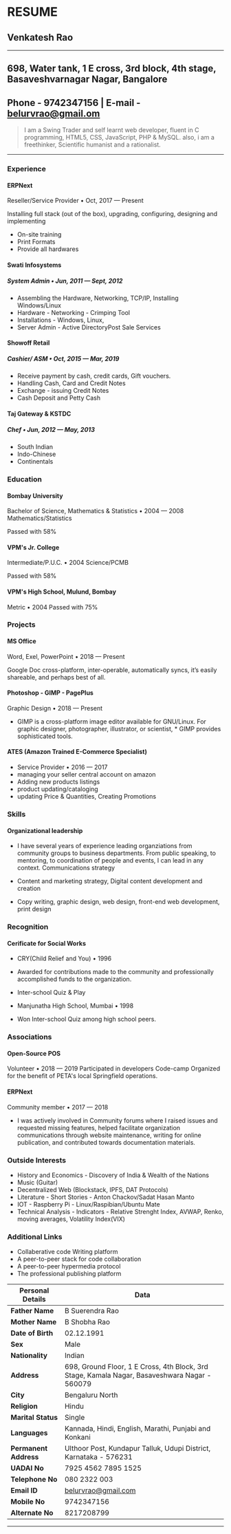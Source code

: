 # RESUME

## Venkatesh Rao

---

698, Water tank, 1 E cross, 3rd block, 4th stage, Basaveshvarnagar Nagar, Bangalore
------

Phone - 9742347156 | E-mail - belurvrao@gmail.om
------

>I am a Swing Trader and self learnt web developer, fluent in C programming, HTML5, CSS, JavaScript, PHP & MySQL. also, i am a freethinker, Scientific humanist and a rationalist.

---

### Experience
#### ERPNext
Reseller/Service Provider • Oct, 2017 — Present

Installing full stack (out of the box), upgrading, configuring, designing and implementing

* On-site training
* Print Formats
* Provide all hardwares

#### Swati Infosystems

##### System Admin • Jun, 2011 — Sept, 2012

* Assembling the Hardware, Networking, TCP/IP, Installing Windows/Linux
* Hardware - Networking - Crimping Tool
* Installations - Windows, Linux,
* Server Admin - Active DirectoryPost Sale Services

#### Showoff Retail
##### Cashier/ ASM • Oct, 2015 — Mar, 2019

* Receive payment by cash, credit cards, Gift vouchers.
* Handling Cash, Card and Credit Notes
* Exchange - issuing Credit Notes
* Cash Deposit and Petty Cash

#### Taj Gateway & KSTDC
##### Chef • Jun, 2012 — May, 2013

* South Indian
* Indo-Chinese
* Continentals

### Education
#### Bombay University
Bachelor of Science, Mathematics & Statistics • 2004 — 2008
Mathematics/Statistics

Passed with 58%
#### VPM's Jr. College
Intermediate/P.U.C. • 2004
Science/PCMB

Passed with 58%
#### VPM's High School, Mulund, Bombay
Metric • 2004
Passed with 75%

### Projects
#### MS Office
Word, Exel, PowerPoint • 2018 — Present

Google Doc cross-platform, inter-operable, automatically syncs, it’s easily shareable, and perhaps best of all.
#### Photoshop - GIMP - PagePlus
Graphic Design • 2018 — Present

* GIMP is a cross-platform image editor available for GNU/Linux. For graphic designer, photographer, illustrator, or scientist, * GIMP provides sophisticated tools.

#### ATES (Amazon Trained E-Commerce Specialist)
* Service Provider • 2016 — 2017
* managing your seller central account on amazon
* Adding new products listings
* product updating/cataloging
* updating Price & Quantities, Creating Promotions

### Skills

#### Organizational leadership

* I have several years of experience leading organziations from community groups to business departments. From public speaking, to mentoring, to coordination of people and events, I can lead in any context.
Communications strategy

* Content and marketing strategy,
Digital content development and creation

* Copy writing, graphic design, web design, front-end web development, print design

### Recognition

#### Cerificate for Social Works
* CRY(Child Relief and You) • 1996

* Awarded for contributions made to the community and professionally accomplished funds to the organization.
* Inter-school Quiz & Play
* Manjunatha High School, Mumbai • 1998
* Won Inter-school Quiz among high school peers.

### Associations

#### Open-Source POS
Volunteer • 2018 — 2019
Participated in developers Code-camp Organized for the benefit of PETA's local Springfield operations.

#### ERPNext
Community member • 2017 — 2018

* I was actively involved in Community forums where I raised issues and requested missing features, helped facilitate organization communications through website maintenance, writing for online publication, and contributed towards documentation materials.

### Outside Interests

* History and Economics - Discovery of India & Wealth of the Nations
* Music (Guitar)
* Decentralized Web (Blockstack, IPFS, DAT Protocols)
* Literature - Short Stories - Anton Chackov/Sadat Hasan Manto
* IOT - Raspberry Pi - Linux/Raspibian/Ubuntu Mate
* Technical Analysis - Indicators - Relative Strenght Index, AVWAP, Renko, moving averages, Volatility Index(VIX)

### Additional Links

* Collaberative code Writing platform
* A peer-to-peer stack for code collaboration
* A peer-to-peer hypermedia protocol
* The professional publishing platform

Personal Details | Data
--- | --- 
**Father Name** |   B Suerendra Rao
**Mother Name** |  B Shobha Rao
**Date of Birth** |  02.12.1991
**Sex** |  Male
**Nationality** |  Indian
**Address** |  698, Ground Floor, 1 E Cross, 4th Block, 3rd Stage, Kamala Nagar, Basaveshwara Nagar - 560079
**City** |  Bengaluru North
**Religion** |  Hindu
**Marital Status** |  Single
**Languages** |  Kannada, Hindi, English, Marathi, Punjabi and Konkani
**Permanent Address** |  Ulthoor Post, Kundapur Talluk, Udupi District, Karnataka - 576231
**UADAI No** |  7925 4562 7895 1525
**Telephone No** |  080 2322 003
**Email ID** |  belurvrao@gmail.com
**Mobile No** |  9742347156
**Alternate No** |  8217208799

---

